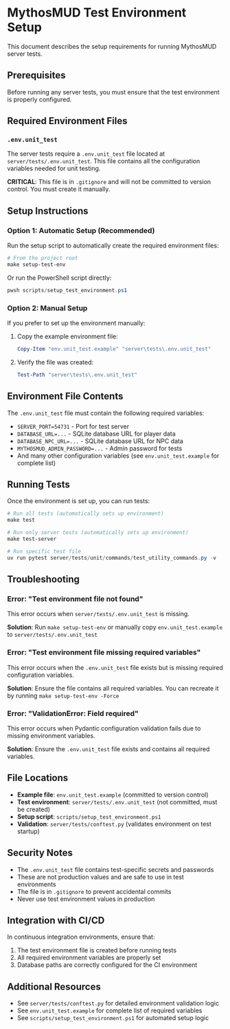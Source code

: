# MythosMUD Test Environment Setup

This document describes the setup requirements for running MythosMUD server tests.

## Prerequisites

Before running any server tests, you must ensure that the test environment is properly configured.

## Required Environment Files

### `.env.unit_test`

The server tests require a `.env.unit_test` file located at `server/tests/.env.unit_test`. This file contains all the configuration variables needed for unit testing.

**CRITICAL**: This file is in `.gitignore` and will not be committed to version control. You must create it manually.

## Setup Instructions

### Option 1: Automatic Setup (Recommended)

Run the setup script to automatically create the required environment files:

```powershell
# From the project root
make setup-test-env
```

Or run the PowerShell script directly:

```powershell
pwsh scripts/setup_test_environment.ps1
```

### Option 2: Manual Setup

If you prefer to set up the environment manually:

1. Copy the example environment file:
   ```powershell
   Copy-Item "env.unit_test.example" "server\tests\.env.unit_test"
   ```

2. Verify the file was created:
   ```powershell
   Test-Path "server\tests\.env.unit_test"
   ```

## Environment File Contents

The `.env.unit_test` file must contain the following required variables:

- `SERVER_PORT=54731` - Port for test server
- `DATABASE_URL=...` - SQLite database URL for player data
- `DATABASE_NPC_URL=...` - SQLite database URL for NPC data
- `MYTHOSMUD_ADMIN_PASSWORD=...` - Admin password for tests
- And many other configuration variables (see `env.unit_test.example` for complete list)

## Running Tests

Once the environment is set up, you can run tests:

```powershell
# Run all tests (automatically sets up environment)
make test

# Run only server tests (automatically sets up environment)
make test-server

# Run specific test file
uv run pytest server/tests/unit/commands/test_utility_commands.py -v
```

## Troubleshooting

### Error: "Test environment file not found"

This error occurs when `server/tests/.env.unit_test` is missing.

**Solution**: Run `make setup-test-env` or manually copy `env.unit_test.example` to `server/tests/.env.unit_test`

### Error: "Test environment file missing required variables"

This error occurs when the `.env.unit_test` file exists but is missing required configuration variables.

**Solution**: Ensure the file contains all required variables. You can recreate it by running `make setup-test-env -Force`

### Error: "ValidationError: Field required"

This error occurs when Pydantic configuration validation fails due to missing environment variables.

**Solution**: Ensure the `.env.unit_test` file exists and contains all required variables.

## File Locations

- **Example file**: `env.unit_test.example` (committed to version control)
- **Test environment**: `server/tests/.env.unit_test` (not committed, must be created)
- **Setup script**: `scripts/setup_test_environment.ps1`
- **Validation**: `server/tests/conftest.py` (validates environment on test startup)

## Security Notes

- The `.env.unit_test` file contains test-specific secrets and passwords
- These are not production values and are safe to use in test environments
- The file is in `.gitignore` to prevent accidental commits
- Never use test environment values in production

## Integration with CI/CD

In continuous integration environments, ensure that:

1. The test environment file is created before running tests
2. All required environment variables are properly set
3. Database paths are correctly configured for the CI environment

## Additional Resources

- See `server/tests/conftest.py` for detailed environment validation logic
- See `env.unit_test.example` for complete list of required variables
- See `scripts/setup_test_environment.ps1` for automated setup logic
